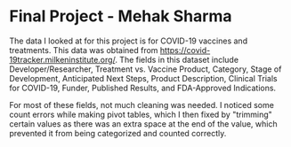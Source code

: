 # Final Project - Mehak Sharma

The data I looked at for this project is for COVID-19 vaccines and treatments. This data was obtained from https://covid-19tracker.milkeninstitute.org/. The fields in this dataset include Developer/Researcher, Treatment vs. Vaccine	Product, Category, Stage of Development,	Anticipated Next Steps,	Product Description,	Clinical Trials for COVID-19,	Funder,	Published Results, and FDA-Approved Indications. 

For most of these fields, not much cleaning was needed. I noticed some count errors while making pivot tables, which I then fixed by "trimming" certain values as there was an extra space at the end of the value, which prevented it from being categorized and  counted correctly.


